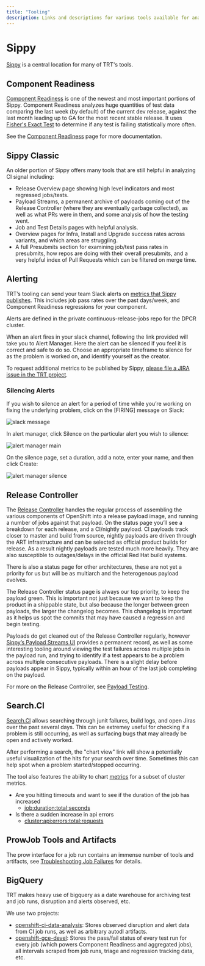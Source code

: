 ```yaml
---
title: "Tooling"
description: Links and descriptions for various tools available for analyzing CI signal and release quality.
---
```


# Sippy

[Sippy](https://sippy.dptools.openshift.org/sippy-ng/) is a central location for many of TRT's tools.

## Component Readiness

[Component Readiness](https://sippy.dptools.openshift.org/sippy-ng/component_readiness/main) is one of the newest and most important portions of Sippy. Component Readiness analyzes huge quantities of test data comparing the last week (by default) of the current dev release, against the last month leading up to GA for the most recent stable release. It uses [Fisher's Exact Test](https://en.wikipedia.org/wiki/Fisher%27s_exact_test) to determine if any test is failing statistically more often.

See the [Component Readiness](../component-readiness/) page for more documentation.


## Sippy Classic

An older portion of Sippy offers many tools that are still helpful in analyzing CI signal including:

  * Release Overview page showing high level indicators and most regressed jobs/tests.
  * Payload Streams, a permanent archive of payloads coming out of the Release Controller (where they are eventually garbage collected), as well as what PRs were in them, and some analysis of how the testing went.
  * Job and Test Details pages with helpful analysis.
  * Overview pages for Infra, Install and Upgrade success rates across variants, and which areas are struggling.
  * A full Presubmits section for examining job/test pass rates in presubmits, how repos are doing with their overall presubmits, and a very helpful index of Pull Requests which can be filtered on merge time.


## Alerting

TRT’s tooling can send your team Slack alerts on [metrics that Sippy publishes](https://sippy.dptools.openshift.org/metrics). This includes job pass rates over the past days/week, and Component Readiness regressions for your component.

Alerts are defined in the private continuous-release-jobs repo for the DPCR cluster.

When an alert fires in your slack channel, following the link provided will take you to Alert Manager. Here the alert can be silenced if you feel it is correct and safe to do so. Choose an appropriate timeframe to silence for as the problem is worked on, and identify yourself as the creator.

To request additional metrics to be published by Sippy, [please file a JIRA issue in the TRT project](https://issues.redhat.com/secure/CreateIssue.jspa?pid=12323832&issuetype=17).

### Silencing Alerts

If you wish to silence an alert for a period of time while you’re working on fixing the underlying problem, click on the [FIRING] message on Slack:

![slack message](/slack_alert.png)

In alert manager, click Silence on the particular alert you wish to silence:

![alert manager main](/alert_manager_1.png)

On the silence page, set a duration, add a note, enter your name, and then click Create:

![alert manager silence](/alert_manager_2.png)



## Release Controller

The [Release Controller](https://amd64.ocp.releases.ci.openshift.org/) handles the regular process of assembling the various components of OpenShift into a release payload image, and running a number of jobs against that payload. On the status page you’ll see a breakdown for each release, and a CI/nightly payload. CI payloads track closer to master and build from source, nightly payloads are driven through the ART infrastructure and can be selected as official product builds for release. As a result nightly payloads are tested much more heavily. They are also susceptible to outages/delays in the official Red Hat build systems.

There is also a status page for other architectures, these are not yet a priority for us but will be as multiarch and the heterogenous payload evolves.

The Release Controller status page is always our top priority, to keep the payload green. This is important not just because we want to keep the product in a shippable state, but also because the longer between green payloads, the larger the changelog becomes. This changelog is important as it helps us spot the commits that may have caused a regression and begin testing.

Payloads do get cleaned out of the Release Controller regularly, however [Sippy’s Payload Streams UI](https://sippy.dptools.openshift.org/sippy-ng/release/4.17/streams) provides a permanent record, as well as some interesting tooling around viewing the test failures across multiple jobs in the payload run, and trying to identify if a test appears to be a problem across multiple consecutive payloads. There is a slight delay before payloads appear in Sippy, typically within an hour of the last job completing on the payload.

For more on the Release Controller, see [Payload Testing](../payload-testing/).


## Search.CI

[Search.CI](https://search.dptools.openshift.org/) allows searching through junit failures, build logs, and open Jiras over the past several days. This can be extremey useful for checking if a problem is still occurring, as well as surfacing bugs that may already be open and actively worked.

After performing a search, the "chart view" link will show a potentially useful visualization of the hits for your search over time. Sometimes this can help spot when a problem started/stopped occurring.

The tool also features the ability to chart [metrics](https://search.ci.openshift.org/graph/metrics) for a subset of cluster metrics.
  - Are you hitting timeouts and want to see if the duration of the job has increased
    - [job:duration:total:seconds](https://search.ci.openshift.org/graph/metrics?metric=job%3Aduration%3Atotal%3Aseconds&job=periodic-ci-openshift-release-master-ci-4.11-e2e-gcp-upgrade)
  - Is there a sudden increase in api errors
    - [cluster:api:errors:total:requests](https://search.ci.openshift.org/graph/metrics?metric=cluster%3Aapi%3Aerrors%3Atotal%3Arequests&job=periodic-ci-openshift-release-master-ci-4.11-e2e-gcp-upgrade)


## ProwJob Tools and Artifacts

The prow interface for a job run contains an immense number of tools and artifacts, see [Troubleshooting Job Failures](../troubleshooting-failures/) for details.

## BigQuery

TRT makes heavy use of bigquery as a date warehouse for archiving test and job runs, disruption and alerts observed, etc.

We use two projects:

- [openshift-ci-data-analysis](https://console.cloud.google.com/bigquery?project=openshift-ci-data-analysis): Stores observed disruption and alert data from CI job runs, as well as arbitrary autodl artifacts.
- [openshift-gce-devel](https://console.cloud.google.com/bigquery?project=openshift-gce-devel): Stores the pass/fail status of every test run for every job (which powers Component Readiness and aggregated jobs), all intervals scraped from job runs, triage and regression tracking data, etc.
